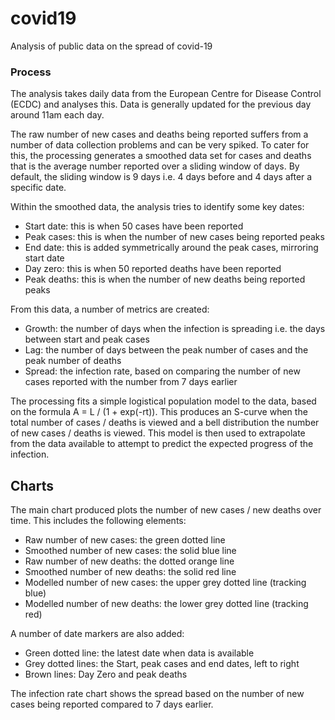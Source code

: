 # covid19
Analysis of public data on the spread of covid-19

### Process
The analysis takes daily data from the European Centre for Disease Control (ECDC) and analyses this. Data is generally updated for the previous day around 11am each day.

The raw number of new cases and deaths being reported suffers from a number of data collection problems and can be very spiked. To cater for this, the processing generates a smoothed data set for cases and deaths that is the average number reported over a sliding window of days. By default, the sliding window is 9 days i.e. 4 days before and 4 days after a specific date.

Within the smoothed data, the analysis tries to identify some key dates:
* Start date: this is when 50 cases have been reported
* Peak cases: this is when the number of new cases being reported peaks
* End date: this is added symmetrically around the peak cases, mirroring start date
* Day zero: this is when 50 reported deaths have been reported
* Peak deaths: this is when the number of new deaths being reported peaks

From this data, a number of metrics are created:
* Growth: the number of days when the infection is spreading i.e. the days between start and peak cases
* Lag: the number of days between the peak number of cases and the peak number of deaths
* Spread: the infection rate, based on comparing the number of new cases reported with the number from 7 days earlier

The processing fits a simple logistical population model to the data, based on the formula A = L / (1 + exp(-rt)). This produces an S-curve when the total number of cases / deaths is viewed and a bell distribution the number of new cases / deaths is viewed. This model is then used to extrapolate from the data available to attempt to predict the expected progress of the infection.

## Charts
The main chart produced plots the number of new cases / new deaths over time. This includes the following elements:
* Raw number of new cases: the green dotted line
* Smoothed number of new cases: the solid blue line
* Raw number of new deaths: the dotted orange line
* Smoothed number of new deaths: the solid red line
* Modelled number of new cases: the upper grey dotted line (tracking blue)
* Modelled number of new deaths: the lower grey dotted line (tracking red)

A number of date markers are also added:
* Green dotted line: the latest date when data is available
* Grey dotted lines: the Start, peak cases and end dates, left to right
* Brown lines: Day Zero and peak deaths

The infection rate chart shows the spread based on the number of new cases being reported compared to 7 days earlier.
